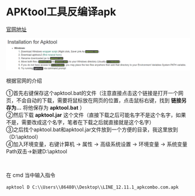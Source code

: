 # APKtool工具反编译apk

[官网地址](https://ibotpeaches.github.io/Apktool/install/)

![77](media/77.png)

根据官网的介绍

①首先右键保存这个apktool.bat的文件（注意直接点击这个链接是打开一个网页，不会自动的下载，需要将鼠标放在网页的位置，点击鼠标右键，找到 **链接另存为...** 将他保存为 **apktool.bat** ）    
②然后下载 **apktool.jar** 这个文件（直接下载之后可能名字不是这个名字，如果不是，需要改成这个名字，笔者在下载之后就直接就是这个名字）     
③之后找个apktool.bat和apktool.jar文件放到一个方便的目录，我这里放到（D:\apktool）    
④加入环境变量，右键计算机 -> 属性 -> 高级系统设置 -> 环境变量 -> 系统变量Path双击->新建D:\apktool          

​    

在 cmd 当中输入指令

`apktool D C:\\Users\\86480\\Desktop\\LINE_12.11.1_apkcombo.com.apk`

